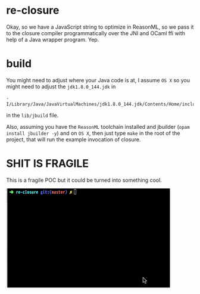 # re-closure

Okay, so we have a JavaScript string to optimize in ReasonML, so we
pass it to the closure compiler programmatically over the JNI and
OCaml ffi with help of a Java wrapper program. Yep.

# build

You might need to adjust where your Java code is at, I assume `OS X`
so you might need to adjust the `jdk1.8.0_144.jdk` in 

```
-I/Library/Java/JavaVirtualMachines/jdk1.8.0_144.jdk/Contents/Home/include
```

in the `lib/jbuild` file.

Also, assuming you have the `ReasonML` toolchain installed and jbuilder
(`opam install jbuilder -y`) and on `OS X`,
then just type `make` in the root of the project, that will run the
example invocation of closure.

# SHIT IS FRAGILE

This is a fragile POC but it could be turned into something cool.

![](./yea-it-works.gif)
